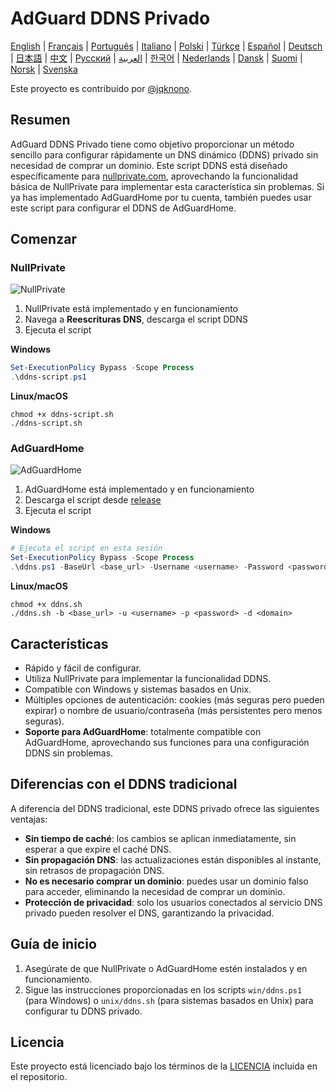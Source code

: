 # AdGuard DDNS Privado

[English](readme.md) | [Français](readme.fr.md) | [Português](readme.pt.md) | [Italiano](readme.it.md) | [Polski](readme.pl.md) | [Türkçe](readme.tr.md) | [Español](readme.es.md) | [Deutsch](readme.de.md) | [日本語](readme.ja.md) | [中文](readme.zh.md) | [Русский](readme.ru.md) | [العربية](readme.ar.md) | [한국어](readme.ko.md) | [Nederlands](readme.nl.md) | [Dansk](readme.da.md) | [Suomi](readme.fi.md) | [Norsk](readme.no.md) | [Svenska](readme.sv.md)

Este proyecto es contribuido por [@jqknono](https://github.com/jqknono).

## Resumen

AdGuard DDNS Privado tiene como objetivo proporcionar un método sencillo para configurar rápidamente un DNS dinámico (DDNS) privado sin necesidad de comprar un dominio.
Este script DDNS está diseñado específicamente para [nullprivate.com](https://nullprivate.com), aprovechando la funcionalidad básica de NullPrivate para implementar esta característica sin problemas.
Si ya has implementado AdGuardHome por tu cuenta, también puedes usar este script para configurar el DDNS de AdGuardHome.

## Comenzar

### NullPrivate

![NullPrivate](./assets/nullprivate.webp)

1. NullPrivate está implementado y en funcionamiento
2. Navega a **Reescrituras DNS**, descarga el script DDNS
3. Ejecuta el script

**Windows**

```powershell
Set-ExecutionPolicy Bypass -Scope Process
.\ddns-script.ps1
```

**Linux/macOS**

```shell
chmod +x ddns-script.sh
./ddns-script.sh
```

### AdGuardHome

![AdGuardHome](./assets/adguardhome.webp)

1. AdGuardHome está implementado y en funcionamiento
2. Descarga el script desde [release](https://github.com/NullPrivate/nullprivate-ddns/releases)
3. Ejecuta el script

**Windows**

```powershell
# Ejecuta el script en esta sesión
Set-ExecutionPolicy Bypass -Scope Process
.\ddns.ps1 -BaseUrl <base_url> -Username <username> -Password <password> -Domain <domain>
```

**Linux/macOS**

```shell
chmod +x ddns.sh
./ddns.sh -b <base_url> -u <username> -p <password> -d <domain>
```

## Características

- Rápido y fácil de configurar.
- Utiliza NullPrivate para implementar la funcionalidad DDNS.
- Compatible con Windows y sistemas basados en Unix.
- Múltiples opciones de autenticación: cookies (más seguras pero pueden expirar) o nombre de usuario/contraseña (más persistentes pero menos seguras).
- **Soporte para AdGuardHome**: totalmente compatible con AdGuardHome, aprovechando sus funciones para una configuración DDNS sin problemas.

## Diferencias con el DDNS tradicional

A diferencia del DDNS tradicional, este DDNS privado ofrece las siguientes ventajas:

- **Sin tiempo de caché**: los cambios se aplican inmediatamente, sin esperar a que expire el caché DNS.
- **Sin propagación DNS**: las actualizaciones están disponibles al instante, sin retrasos de propagación DNS.
- **No es necesario comprar un dominio**: puedes usar un dominio falso para acceder, eliminando la necesidad de comprar un dominio.
- **Protección de privacidad**: solo los usuarios conectados al servicio DNS privado pueden resolver el DNS, garantizando la privacidad.

## Guía de inicio

1. Asegúrate de que NullPrivate o AdGuardHome estén instalados y en funcionamiento.
2. Sigue las instrucciones proporcionadas en los scripts `win/ddns.ps1` (para Windows) o `unix/ddns.sh` (para sistemas basados en Unix) para configurar tu DDNS privado.

## Licencia

Este proyecto está licenciado bajo los términos de la [LICENCIA](LICENSE) incluida en el repositorio.